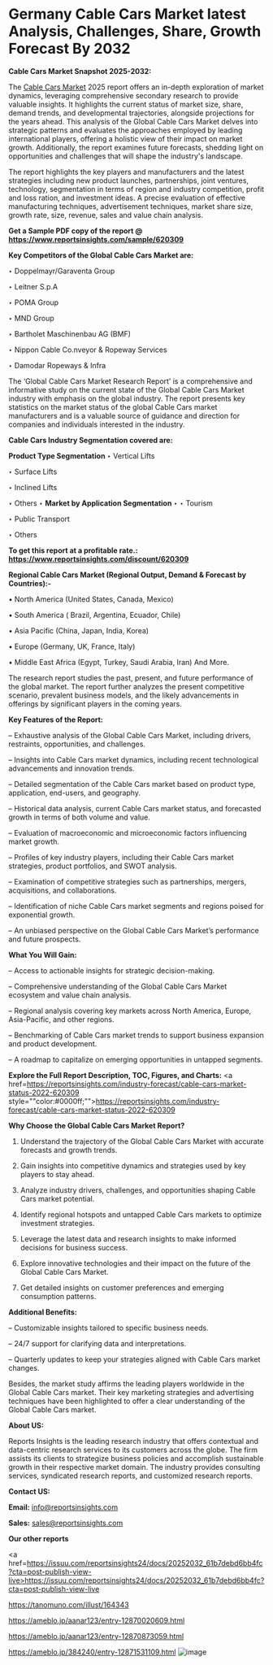# Germany Cable Cars Market latest Analysis, Challenges, Share, Growth Forecast By 2032

<strong>Cable Cars Market Snapshot 2025-2032:</strong>

The <a href=https://www.reportsinsights.com/sample/620309>Cable Cars Market</a> 2025 report offers an in-depth exploration of market dynamics, leveraging comprehensive secondary research to provide valuable insights. It highlights the current status of market size, share, demand trends, and developmental trajectories, alongside projections for the years ahead. This analysis of the Global Cable Cars Market delves into strategic patterns and evaluates the approaches employed by leading international players, offering a holistic view of their impact on market growth. Additionally, the report examines future forecasts, shedding light on opportunities and challenges that will shape the industry's landscape.

The report highlights the key players and manufacturers and the latest strategies including new product launches, partnerships, joint ventures, technology, segmentation in terms of region and industry competition, profit and loss ration, and investment ideas. A precise evaluation of effective manufacturing techniques, advertisement techniques, market share size, growth rate, size, revenue, sales and value chain analysis.

<strong>Get a Sample PDF copy of the report @ <a href=https://www.reportsinsights.com/sample/620309 style=color:#0000ff;>https://www.reportsinsights.com/sample/620309</a></strong>

<strong>Key Competitors of the Global Cable Cars Market are:</strong>

‣ Doppelmayr/Garaventa Group

‣ Leitner S.p.A

‣ POMA Group

‣ MND Group

‣ Bartholet Maschinenbau AG (BMF)

‣ Nippon Cable
 Co.nveyor & Ropeway Services

‣ Damodar Ropeways & Infra

The ‘Global Cable Cars Market Research Report’ is a comprehensive and informative study on the current state of the Global Cable Cars Market industry with emphasis on the global industry. The report presents key statistics on the market status of the global Cable Cars market manufacturers and is a valuable source of guidance and direction for companies and individuals interested in the industry.

<strong>Cable Cars Industry Segmentation covered are:</strong>

<strong>Product Type Segmentation</strong>
‣
Vertical Lifts

‣ Surface Lifts

‣ Inclined Lifts

‣ Others
‣ 
<strong>Market by Application Segmentation</strong>
‣
‣  Tourism

‣ Public Transport

‣ Others

<strong>To get this report at a profitable rate.: <a href=https://www.reportsinsights.com/discount/620309 style=color:#0000ff;>https://www.reportsinsights.com/discount/620309</a></strong>

<strong>Regional Cable Cars Market (Regional Output, Demand &amp; Forecast by Countries):-</strong>

• North America (United States, Canada, Mexico)

• South America ( Brazil, Argentina, Ecuador, Chile)

• Asia Pacific (China, Japan, India, Korea)

• Europe (Germany, UK, France, Italy)

• Middle East Africa (Egypt, Turkey, Saudi Arabia, Iran) And More.

The research report studies the past, present, and future performance of the global market. The report further analyzes the present competitive scenario, prevalent business models, and the likely advancements in offerings by significant players in the coming years.

<strong>Key Features of the Report:</strong>

– Exhaustive analysis of the Global Cable Cars Market, including drivers, restraints, opportunities, and challenges.

– Insights into Cable Cars market dynamics, including recent technological advancements and innovation trends.

– Detailed segmentation of the Cable Cars market based on product type, application, end-users, and geography.

– Historical data analysis, current Cable Cars market status, and forecasted growth in terms of both volume and value.

– Evaluation of macroeconomic and microeconomic factors influencing market growth.

– Profiles of key industry players, including their Cable Cars market strategies, product portfolios, and SWOT analysis.

– Examination of competitive strategies such as partnerships, mergers, acquisitions, and collaborations.

– Identification of niche Cable Cars market segments and regions poised for exponential growth.

– An unbiased perspective on the Global Cable Cars Market’s performance and future prospects.

<strong>What You Will Gain:</strong>

– Access to actionable insights for strategic decision-making.

– Comprehensive understanding of the Global Cable Cars Market ecosystem and value chain analysis.

– Regional analysis covering key markets across North America, Europe, Asia-Pacific, and other regions.

– Benchmarking of Cable Cars market trends to support business expansion and product development.

– A roadmap to capitalize on emerging opportunities in untapped segments.

<strong>Explore the Full Report Description, TOC, Figures, and Charts:</strong>
<a href=https://reportsinsights.com/industry-forecast/cable-cars-market-status-2022-620309 style=""color:#0000ff;"">https://reportsinsights.com/industry-forecast/cable-cars-market-status-2022-620309</a>

<strong>Why Choose the Global Cable Cars Market Report?</strong>

1. Understand the trajectory of the Global Cable Cars Market with accurate forecasts and growth trends.

2. Gain insights into competitive dynamics and strategies used by key players to stay ahead.

3. Analyze industry drivers, challenges, and opportunities shaping Cable Cars market potential.

4. Identify regional hotspots and untapped Cable Cars markets to optimize investment strategies.

5. Leverage the latest data and research insights to make informed decisions for business success.

6. Explore innovative technologies and their impact on the future of the Global Cable Cars Market.

7. Get detailed insights on customer preferences and emerging consumption patterns.

<strong>Additional Benefits:</strong>

– Customizable insights tailored to specific business needs.

– 24/7 support for clarifying data and interpretations.

– Quarterly updates to keep your strategies aligned with Cable Cars market changes.

Besides, the market study affirms the leading players worldwide in the Global Cable Cars market. Their key marketing strategies and advertising techniques have been highlighted to offer a clear understanding of the Global Cable Cars market.

<strong><strong>About US</strong>:</strong>

Reports Insights is the leading research industry that offers contextual and data-centric research services to its customers across the globe. The firm assists its clients to strategize business policies and accomplish sustainable growth in their respective market domain. The industry provides consulting services, syndicated research reports, and customized research reports.

<strong>Contact US:</strong>

<p class=><b>Email:</b> <a href=mailto:info@reportsinsights.com>info@reportsinsights.com</a></p>
<p class=><b>Sales:</b> <a href=mailto:sales@reportsinsights.com>sales@reportsinsights.com</a></p>

<strong>Our other reports</strong>

<a href=https://issuu.com/reportsinsights24/docs/20252032_61b7debd6bb4fc?cta=post-publish-view-live>https://issuu.com/reportsinsights24/docs/20252032_61b7debd6bb4fc?cta=post-publish-view-live</a>

<a href=https://tanomuno.com/illust/164343>https://tanomuno.com/illust/164343</a>

<a href=https://ameblo.jp/aanar123/entry-12870020609.html>https://ameblo.jp/aanar123/entry-12870020609.html</a>

<a href=https://ameblo.jp/aanar123/entry-12870873059.html>https://ameblo.jp/aanar123/entry-12870873059.html</a>

<a href=https://ameblo.jp/384240/entry-12871531109.html>https://ameblo.jp/384240/entry-12871531109.html</a>
![image](https://github.com/user-attachments/assets/48106faf-1b59-433b-bda4-aec6f20d9ff7)
